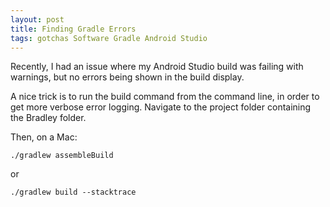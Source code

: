 ```yaml
---
layout: post
title: Finding Gradle Errors
tags: gotchas Software Gradle Android Studio
---
```


Recently, I had an issue where my Android Studio build was failing with warnings, but no errors being shown in the build display.

A nice trick is to run the build command from the command line, in order to get more verbose error logging. Navigate to the project folder containing the Bradley folder. 

Then, on a Mac:

```
./gradlew assembleBuild
```

or


```
./gradlew build --stacktrace
```